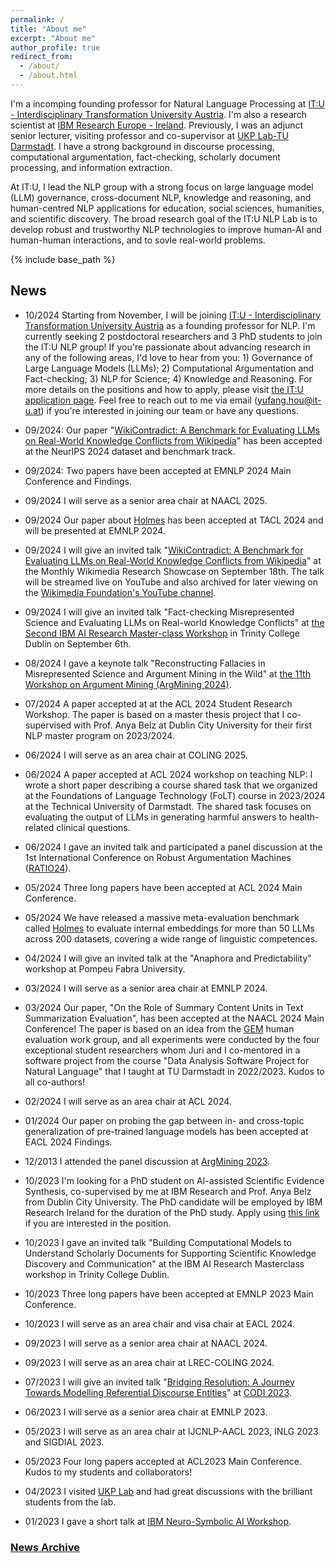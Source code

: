 ```yaml
---
permalink: /
title: "About me"
excerpt: "About me"
author_profile: true
redirect_from: 
  - /about/
  - /about.html
---
```


I'm a incomping founding professor for Natural Language Processing at [IT:U - Interdisciplinary Transformation University Austria](https://it-u.at/en/). I'm also a research scientist at [IBM Research Europe - Ireland](https://research.ibm.com/labs/ireland). Previously, I was an adjunct senior lecturer, visiting professor and co-supervisor at [UKP Lab-TU Darmstadt](https://www.informatik.tu-darmstadt.de/ukp/ukp_home/index.en.jsp). I have a strong background in discourse processing, computational argumentation, fact-checking, scholarly document processing, and information extraction.

At IT:U, I lead the NLP group with a strong focus on large language model (LLM) governance, cross-document NLP, knowledge and reasoning, and human-centred NLP applications for education, social sciences, humanities, and scientific discovery. The broad research goal of the IT:U NLP Lab is to develop robust and trustworthy NLP technologies to improve human-AI and human-human interactions, and to sovle real-world problems.


{% include base_path %}
<!--I'm a research scientist at IBM Research. I'm also an adjunct senior lecturer, visiting professor and co-supervisor at UKP Lab-TU Darmstadt. My primary research interest lies in the area of natural language processing (NLP), with a particular focus on language understanding in the discourse level, computational argumentation, and scholarly document processing. For more details, see my [publications](https://yufanghou.github.io/publications/).

I am a member of the standing review committee of [TACL](http://www.transacl.org/). I also serve as a standing reviewer of [Computational Linguistics (CL) journal](http://cljournal.org/). I have %
co-organized [the 8th Workshop on Argument Mining](https://2021.argmining.org/), the Second/Third/Fourth Workshop on Simple and Efficient Natural Language Processing ([SustaiNLP 2021](https://%
sites.google.com/view/sustainlp2021/home), [SustailNLP2022](https://sites.google.com/view/sustainlp2022/home), [SustailNLP2023](https://sites.google.com/view/sustainlp2023/home)), [the First %
Workshop on Argumentation Knowledge Graphs](https://argkg21.argmining.org/), and [the First Quantitative Summarization – Key Point Analysis Shared Task](https://github.com/ibm/KPA_2021_shared_task). -->

## News

- 10/2024 Starting from November, I will be joining [IT:U - Interdisciplinary Transformation University Austria](https://it-u.at/en/) as a founding professor for NLP. I'm currently seeking 2 postdoctoral researchers and 3 PhD students to join the IT:U NLP group! If you're passionate about advancing research in any of the following areas, I'd love to hear from you: 1) Governance of Large Language Models (LLMs); 2) Computational Argumentation and Fact-checking; 3) NLP for Science; 4) Knowledge and Reasoning. For more details on the positions and how to apply, please visit [the IT:U application page](https://it-u.at/en/research/research-groups/natural-language-processing/). Feel free to reach out to me via email (yufang.hou@it-u.at) if you're interested in joining our team or have any questions.

- 09/2024: Our paper "[WikiContradict: A Benchmark for Evaluating LLMs on Real-World Knowledge Conflicts from Wikipedia](https://arxiv.org/abs/2406.13805)" has been accepted at the NeurIPS 2024 dataset and benchmark track.

- 09/2024: Two papers have been accepted at EMNLP 2024 Main Conference and Findings.

- 09/2024 I will serve as a senior area chair at NAACL 2025.

- 09/2024 Our paper about [Holmes](https://holmes-benchmark.github.io/home/) has been accepted at TACL 2024 and will be presented at EMNLP 2024. 

- 09/2024 I will give an invited talk "[WikiContradict: A Benchmark for Evaluating LLMs on Real-World Knowledge Conflicts from Wikipedia](https://arxiv.org/abs/2406.13805)" at the Monthly Wikimedia Research Showcase on September 18th. The talk will be streamed live on YouTube and also archived for later viewing on the [Wikimedia Foundation's YouTube channel](https://www.youtube.com/@TheWikimediaFoundation).

- 09/2024 I will give an invited talk "Fact-checking Misrepresented Science and Evaluating LLMs on Real-world Knowledge Conflicts" at [the Second IBM AI Research Master-class Workshop](https://www.eventbrite.ie/e/ibm-trinity-college-dublin-research-ai-workshop-tickets-1003562681997) in Trinity College Dublin on September 6th.

- 08/2024 I gave a keynote talk "Reconstructing Fallacies in Misrepresented Science and Argument Mining in the Wild" at [the 11th Workshop on Argument Mining (ArgMining 2024)](https://argmining-org.github.io/2024/).

- 07/2024 A paper accepted at at the ACL 2024 Student Research Workshop. The paper is based on a master thesis project that I co-supervised with Prof. Anya Belz at Dublin City University for their first NLP master program on 2023/2024. 

- 06/2024 I will serve as an area chair at COLING 2025.

- 06/2024 A paper accepted at ACL 2024 workshop on teaching NLP: I wrote a short paper describing a course shared task that we organized at the Foundations of Language Technology (FoLT) course in 2023/2024 at the Technical University of Darmstadt. The shared task focuses on evaluating the output of LLMs in generating harmful answers to health-related clinical questions. 

- 06/2024 I gave an invited talk and participated a panel discussion at the 1st International Conference on Robust Argumentation Machines ([RATIO24](https://ratio-conference.net/)).

- 05/2024 Three long papers have been accepted at ACL 2024 Main Conference.

- 05/2024 We have released a massive meta-evaluation benchmark called [Holmes](https://holmes-benchmark.github.io/home/) to evaluate internal embeddings for more than 50 LLMs across 200 datasets, covering a wide range of linguistic competences. 

- 04/2024 I will give an invited talk at the "Anaphora and Predictability" workshop at Pompeu Fabra University.

- 03/2024 I will serve as a senior area chair at EMNLP 2024.

- 03/2024 Our paper, "On the Role of Summary Content Units in Text Summarization Evaluation", has been accepted at the NAACL 2024 Main Conference! The paper is based on an idea from the [GEM](https://gem-benchmark.com/) human evaluation work group, and all experiments were conducted by the four exceptional student researchers whom Juri and I co-mentored in a software project from the course "Data Analysis Software Project for Natural Language" that I taught at TU Darmstadt in 2022/2023. Kudos to all co-authors!
 
- 02/2024 I will serve as an area chair at ACL 2024.

- 01/2024 Our paper on probing the gap between in- and cross-topic generalization of pre-trained language models has been accepted at EACL 2024 Findings.

- 12/2013 I attended the panel discussion at [ArgMining 2023](https://argmining-org.github.io/2023/index.html#panel_session).

- 10/2023 I'm looking for a PhD student on AI-assisted Scientific Evidence Synthesis, co-supervised by me at IBM Research and Prof. Anya Belz from Dublin City University. The PhD candidate will be employed by IBM Research Ireland for the duration of the PhD study. Apply using [this link](https://krb-sjobs.brassring.com/TGnewUI/Search/home/HomeWithPreLoad?PageType=JobDetails&partnerid=26059&siteid=5016&Areq=664509BR#jobDetails=698045_5016) if you are interested in the position.

- 10/2023 I gave an invited talk "Building Computational Models to Understand Scholarly Documents for Supporting Scientific Knowledge Discovery and Communication" at the IBM AI Research Masterclass workshop in Trinity College Dublin.

- 10/2023 Three long papers have been accepted at EMNLP 2023 Main Conference.

- 10/2023 I will serve as an area chair and visa chair at EACL 2024.

- 09/2023 I will serve as a senior area chair at NAACL 2024.

- 09/2023 I will serve as an area chair at LREC-COLING 2024.

- 07/2023 I will give an invited talk "[Bridging Resolution: A Journey Towards Modelling Referential Discourse Entities](https://github.com/yufanghou/yufanghou.github.io/blob/master/files/Talk-Yufang_CODI_2023_v1.pdf)" at [CODI 2023](https://sites.google.com/view/codi-2023/invited-speakers). 

- 06/2023 I will serve as a senior area chair at EMNLP 2023.

- 05/2023 I will serve as an area chair at IJCNLP-AACL 2023, INLG 2023 and SIGDIAL 2023.

- 05/2023 Four long papers accepted at ACL2023 Main Conference. Kudos to my students and collaborators!

- 04/2023 I visited [UKP Lab](https://www.informatik.tu-darmstadt.de/ukp/ukp_home/index.en.jsp) and had great discussions with the brilliant students from the lab.

- 01/2023 I gave a short talk at [IBM Neuro-Symbolic AI Workshop](https://ibm.github.io/neuro-symbolic-ai/events/ns-workshop2023/). 

### [News Archive](https://yufanghou.github.io/newsarchive)
